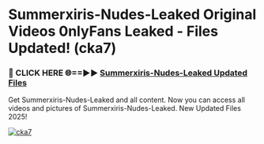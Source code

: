 # Summerxiris-Nudes-Leaked Original Videos 0nlyFans Leaked - Files Updated! (cka7)

<h3>🔴 CLICK HERE 🌐==►► <a href="https://tinyurl.com/yc6ubb5a" rel="nofollow">Summerxiris-Nudes-Leaked Updated Files</a></h3>

Get Summerxiris-Nudes-Leaked and all content. Now you can access all videos and pictures of Summerxiris-Nudes-Leaked. New Updated Files 2025!

[![cka7](https://i.imgur.com/7eu0CRL.gif)](https://tinyurl.com/yc6ubb5a)
